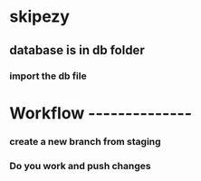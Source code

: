 # skipezy
## database is in db folder 
### import the db file
# Workflow --------------
### create a new branch from staging
### Do you work and push changes
